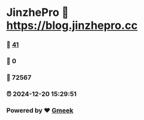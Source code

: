 # JinzhePro :link: https://blog.jinzhepro.cc 
### :page_facing_up: [41](https://blog.jinzhepro.cc/tag.html) 
### :speech_balloon: 0 
### :hibiscus: 72567 
### :alarm_clock: 2024-12-20 15:29:51 
### Powered by :heart: [Gmeek](https://github.com/Meekdai/Gmeek)
